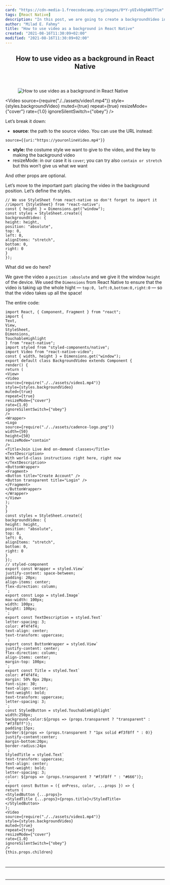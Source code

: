 ```yaml
---
card: "https://cdn-media-1.freecodecamp.org/images/0*Y-yUIvkbgkWU7Tlm"
tags: [React Native]
description: "In this post, we are going to create a backgroundVideo in Rea"
author: "Milad E. Fahmy"
title: "How to use video as a background in React Native"
created: "2021-08-16T11:30:09+02:00"
modified: "2021-08-16T11:30:09+02:00"
---
```

<div class="site-wrapper">
<main id="site-main" class="site-main outer">
<div class="inner">
<article class="post-full post tag-react-native tag-ios tag-mobile-app-development tag-programming tag-javascript tag-reactjs tag-user-interface tag-user-experience tag-technology tag-coding tag-100days100projects ">
<header class="post-full-header">
<h1 class="post-full-title">How to use video as a background in React Native</h1>
</header>
<figure class="post-full-image">
<picture>
<source media="(max-width: 700px)" sizes="1px" srcset="data:image/gif;base64,R0lGODlhAQABAIAAAAAAAP///yH5BAEAAAAALAAAAAABAAEAAAIBRAA7 1w">
<source media="(min-width: 701px)" sizes="(max-width: 800px) 400px,
(max-width: 1170px) 700px,
1400px" srcset="https://cdn-media-1.freecodecamp.org/images/0*Y-yUIvkbgkWU7Tlm 300w,
https://cdn-media-1.freecodecamp.org/images/0*Y-yUIvkbgkWU7Tlm 600w,
https://cdn-media-1.freecodecamp.org/images/0*Y-yUIvkbgkWU7Tlm 1000w,
https://cdn-media-1.freecodecamp.org/images/0*Y-yUIvkbgkWU7Tlm 2000w">
<img onerror="this.style.display='none'" src="https://cdn-media-1.freecodecamp.org/images/0*Y-yUIvkbgkWU7Tlm" alt="How to use video as a background in React Native">
</picture>
</figure>
<section class="post-full-content">
<div class="post-content">
&lt;Video
source={require("./../assets/video1.mp4")}
style={styles.backgroundVideo}
muted={true}
repeat={true}
resizeMode={"cover"}
rate={1.0}
ignoreSilentSwitch={"obey"}
/&gt;</code></pre><p>Let’s break it down:</p><ul><li><strong>source</strong>: the path to the source video. You can use the URL instead:</li></ul><pre><code>source={{uri:"https://youronlineVideo.mp4"}}</code></pre><ul><li><strong>style: </strong>the costume style we want to give to the video, and the key to making the background video</li><li>resizeMode: in our case it is <code>cover</code>; you can try also <code>contain or stretch</code> but this won’t give us what we want</li></ul><p>And other props are optional.</p><p>Let’s move to the important part: placing the video in the background position. Let’s define the styles.</p><pre><code class="language-hs ">// We use StyleSheet from react-native so don't forget to import it
//import {StyleSheet} from "react-native";
const { height } = Dimensions.get("window");
const styles = StyleSheet.create({
backgroundVideo: {
height: height,
position: "absolute",
top: 0,
left: 0,
alignItems: "stretch",
bottom: 0,
right: 0
}
});</code></pre><p>What did we do here?</p><p>We gave the video a <code>position :absolute</code> and we give it the window <code>height</code> of the device. We used the <code>Dimensions</code> from React Native to ensure that the video is taking up the whole hight — <code>top:0, left:0,bottom:0,right:0</code> — so that the video takes up all the space!</p><p>The entire code:</p><pre><code class="language-js">import React, { Component, Fragment } from "react";
import {
Text,
View,
StyleSheet,
Dimensions,
TouchableHighlight
} from "react-native";
import styled from "styled-components/native";
import Video from "react-native-video";
const { width, height } = Dimensions.get("window");
export default class BackgroundVideo extends Component {
render() {
return (
&lt;View&gt;
&lt;Video
source={require("./../assets/video1.mp4")}
style={styles.backgroundVideo}
muted={true}
repeat={true}
resizeMode={"cover"}
rate={1.0}
ignoreSilentSwitch={"obey"}
/&gt;
&lt;Wrapper&gt;
&lt;Logo
source={require("./../assets/cadence-logo.png")}
width={50}
height={50}
resizeMode="contain"
/&gt;
&lt;Title&gt;Join Live And on-demand classes&lt;/Title&gt;
&lt;TextDescription&gt;
With world-class instructions right here, right now
&lt;/TextDescription&gt;
&lt;ButtonWrapper&gt;
&lt;Fragment&gt;
&lt;Button title="Create Account" /&gt;
&lt;Button transparent title="Login" /&gt;
&lt;/Fragment&gt;
&lt;/ButtonWrapper&gt;
&lt;/Wrapper&gt;
&lt;/View&gt;
);
}
}
const styles = StyleSheet.create({
backgroundVideo: {
height: height,
position: "absolute",
top: 0,
left: 0,
alignItems: "stretch",
bottom: 0,
right: 0
}
});
// styled-component
export const Wrapper = styled.View`
justify-content: space-between;
padding: 20px;
align-items: center;
flex-direction: column;
`;
export const Logo = styled.Image`
max-width: 100px;
width: 100px;
height: 100px;
`;
export const TextDescription = styled.Text`
letter-spacing: 3;
color: #f4f4f4;
text-align: center;
text-transform: uppercase;
`;
export const ButtonWrapper = styled.View`
justify-content: center;
flex-direction: column;
align-items: center;
margin-top: 100px;
`;
export const Title = styled.Text`
color: #f4f4f4;
margin: 50% 0px 20px;
font-size: 30;
text-align: center;
font-weight: bold;
text-transform: uppercase;
letter-spacing: 3;
`;
const StyledButton = styled.TouchableHighlight`
width:250px;
background-color:${props =&gt; (props.transparent ? "transparent" : "#f3f8ff")};
padding:15px;
border:${props =&gt; (props.transparent ? "1px solid #f3f8ff " : 0)}
justify-content:center;
margin-bottom:20px;
border-radius:24px
`;
StyledTitle = styled.Text`
text-transform: uppercase;
text-align: center;
font-weight: bold;
letter-spacing: 3;
color: ${props =&gt; (props.transparent ? "#f3f8ff " : "#666")};
`;
export const Button = ({ onPress, color, ...props }) =&gt; {
return (
&lt;StyledButton {...props}&gt;
&lt;StyledTitle {...props}&gt;{props.title}&lt;/StyledTitle&gt;
&lt;/StyledButton&gt;
);
&lt;Video
source={require("./../assets/video1.mp4")}
style={styles.backgroundVideo}
muted={true}
repeat={true}
resizeMode={"cover"}
rate={1.0}
ignoreSilentSwitch={"obey"}
/&gt;
{this.props.children}
</div>
<hr>
<hr>
</section>
</article>
</div>
</main>
</div>
<!-- Google Tag Manager (noscript) -->
<!-- End Google Tag Manager (noscript) -->
